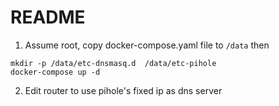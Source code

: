 # README

1) Assume root, copy docker-compose.yaml file to `/data` then

```
mkdir -p /data/etc-dnsmasq.d  /data/etc-pihole
docker-compose up -d
```

2) Edit router to use pihole's fixed ip as dns server
